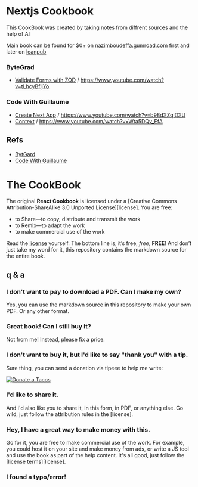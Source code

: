 # Nextjs Cookbook

This CookBook was created by taking notes from diffrent sources and the help of AI

Main book can be found for $0+ on [nazimboudeffa.gumroad.com](https://nazimboudeffa.gumroad.com) first and later on [leanpub](https://leanpub.com/u/nazimboudeffa)

### ByteGrad

* [Validate Forms with ZOD](validate-forms.md) / https://www.youtube.com/watch?v=tLhcyBfljYo

### Code With Guillaume

* [Create Next App](create.md) / https://www.youtube.com/watch?v=b98dXZqiDXU
* [Context](context.md) / https://www.youtube.com/watch?v=Wta5DQv_EfA

## Refs

* [BytGard](https://www.youtube.com/@ByteGrad)
* [Code With Guillaume](https://www.youtube.com/@codewithguillaume)

# The CookBook

The original **React Cookbook** is licensed under a [Creative Commons Attribution-ShareAlike 3.0 Unported License][license]. You are free:

* to Share—to copy, distribute and transmit the work
* to Remix—to adapt the work
* to make commercial use of the work

Read the [license](https://creativecommons.org/licenses/by-sa/3.0/deed.fr) yourself. The bottom line is, it’s free, *free*, **FREE**! And don’t just take my word for it, this repository contains the markdown source for the entire book.

## q & a

### I don't want to pay to download a PDF. Can I make my own?

Yes, you can use the markdown source in this repository to make your own PDF. Or any other format.

### Great book! Can I still buy it?

Not from me! Instead, please fix a price.

### I don't want to buy it, but I'd like to say "thank you" with a tip.

Sure thing, you can send a donation via tipeee to help me write:

[![Donate a Tacos](https://i.ibb.co/M2fjngP/index.jpg)](https://fr.tipeee.com/nazimboudeffa#reward-300065)

### I'd like to share it.

And I'd also like you to share it, in this form, in PDF, or anything else. Go wild, just follow the attribution rules in the [license].

### Hey, I have a great way to make money with this.

Go for it, you are free to make commercial use of the work. For example, you could host it on your site and make money from ads, or write a JS tool and use the book as part of the help content. It's all good, just follow the [license terms][license]. 

### I found a typo/error!
